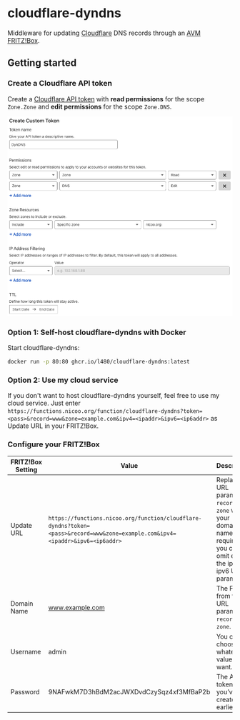 # cloudflare-dyndns

Middleware for updating [Cloudflare](https://www.cloudflare.com/) DNS records through an [AVM FRITZ!Box](https://en.avm.de/products/fritzbox/).

## Getting started

### Create a Cloudflare API token

Create a [Cloudflare API token](https://dash.cloudflare.com/profile/api-tokens) with **read permissions** for the scope `Zone.Zone` and **edit permissions** for the scope `Zone.DNS`.

![Create a Cloudflare custom token](./images/create-cloudflare-token.png "Create a Cloudflare custom token")

### Option 1: Self-host cloudflare-dyndns with Docker

Start cloudflare-dyndns:

```bash
docker run -p 80:80 ghcr.io/l480/cloudflare-dyndns:latest
```

### Option 2: Use my cloud service

If you don't want to host cloudflare-dyndns yourself, feel free to use my cloud service. Just enter `https://functions.nicoo.org/function/cloudflare-dyndns?token=<pass>&record=www&zone=example.com&ipv4=<ipaddr>&ipv6=<ip6addr>` as Update URL in your FRITZ!Box.

### Configure your FRITZ!Box

| FRITZ!Box Setting | Value                                                                                                   | Description                                                                                                                          |
| ----------------- | ------------------------------------------------------------------------------------------------------- | ------------------------------------------------------------------------------------------------------------------------------------ |
| Update URL        | `https://functions.nicoo.org/function/cloudflare-dyndns?token=<pass>&record=www&zone=example.com&ipv4=<ipaddr>&ipv6=<ip6addr>` | Replace the URL parameter `record` and `zone` with your domain name. If required you can omit either the ipv4 or ipv6 URL parameter. |
| Domain Name       | www.example.com                                                                                         | The FQDN from the URL parameter `record` and `zone`.                                                                                 |
| Username          | admin                                                                                                   | You can choose whatever value you want.                                                                                              |
| Password          | 9NAFwkM7D3hBdM2acJWXDvdCzySqz4xf3MfBaP2b                                                                | The API token you’ve created earlier.                                                                                                |
